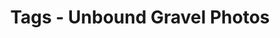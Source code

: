 ---
layout: "journal_by_tag"
tag: "unbound"
title: "Tags - Unbound Gravel Photos"
permalink: "/blog/tag/unbound/"
header-img: "/img/posts/UnboundGravel/WestOfAmericus/WestOfAmericus-275.jpg"
redirect_to:
  - /category/unbound/
---